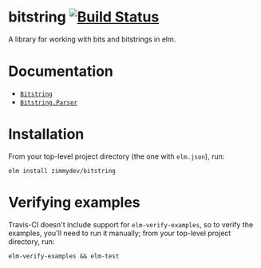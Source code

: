 # bitstring [![Build Status](https://travis-ci.com/zimmydev/bitstring.svg?branch=master)](https://travis-ci.com/zimmydev/bitstring)

A library for working with bits and bitstrings in elm.

# Documentation

* [`Bitstring`](https://package.elm-lang.org/packages/zimmydev/bitstring/latest/Bitstring)
* [`Bitstring.Parser`](https://package.elm-lang.org/packages/zimmydev/bitstring/latest/Bitstring-Parser)

# Installation

From your top-level project directory (the one with `elm.json`), run:

```
elm install zimmydev/bitstring
```

# Verifying examples

Travis-CI doesn't include support for `elm-verify-examples`, so to verify the
examples, you'll need to run it manually; from your top-level project directory,
run:

```
elm-verify-examples && elm-test
```

